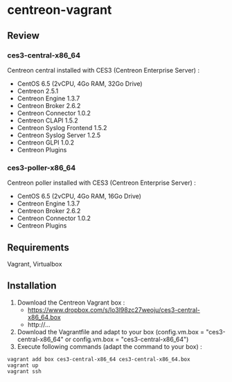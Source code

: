 # centreon-vagrant #

## Review ##
### ces3-central-x86_64 ###
Centreon central installed with CES3 (Centreon Enterprise Server) :
* CentOS 6.5 (2vCPU, 4Go RAM, 32Go Drive)
* Centreon 2.5.1
* Centreon Engine 1.3.7
* Centreon Broker 2.6.2
* Centreon Connector 1.0.2
* Centreon CLAPI 1.5.2
* Centreon Syslog Frontend 1.5.2
* Centreon Syslog Server 1.2.5
* Centreon GLPI 1.0.2
* Centreon Plugins


### ces3-poller-x86_64 ###
Centreon poller installed with CES3 (Centreon Enterprise Server) :
* CentOS 6.5 (2vCPU, 4Go RAM, 16Go Drive)
* Centreon Engine 1.3.7
* Centreon Broker 2.6.2
* Centreon Connector 1.0.2
* Centreon Plugins

## Requirements ##

Vagrant, Virtualbox

## Installation ##
1. Download the Centreon Vagrant box :
    * https://www.dropbox.com/s/lo3l98zc27weoju/ces3-central-x86_64.box
    * http://...
2. Download the Vagrantfile and adapt to your box (config.vm.box = "ces3-central-x86_64" or config.vm.box = "ces3-central-x86_64")
3. Execute following commands (adapt the command to your box) :
```
vagrant add box ces3-central-x86_64 ces3-central-x86_64.box
vagrant up
vagrant ssh
```
